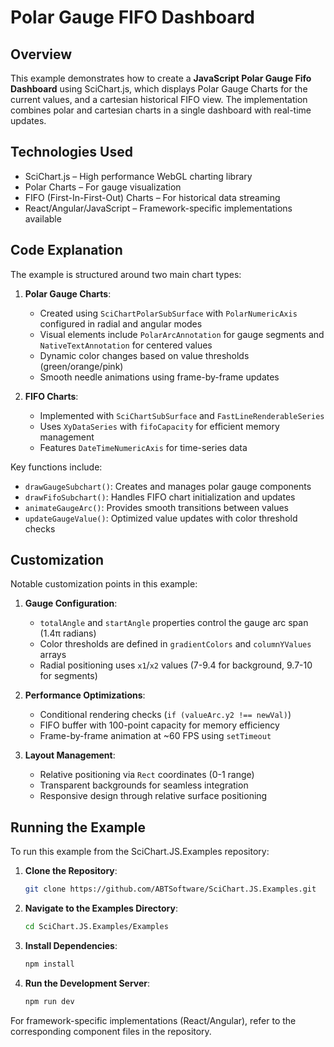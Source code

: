# Polar Gauge FIFO Dashboard

## Overview

This example demonstrates how to create a **JavaScript Polar Gauge Fifo Dashboard** using SciChart.js, which displays Polar Gauge Charts for the current values, and a cartesian historical FIFO view. The implementation combines polar and cartesian charts in a single dashboard with real-time updates.

## Technologies Used

-   SciChart.js – High performance WebGL charting library
-   Polar Charts – For gauge visualization
-   FIFO (First-In-First-Out) Charts – For historical data streaming
-   React/Angular/JavaScript – Framework-specific implementations available

## Code Explanation

The example is structured around two main chart types:

1. **Polar Gauge Charts**:

    - Created using `SciChartPolarSubSurface` with `PolarNumericAxis` configured in radial and angular modes
    - Visual elements include `PolarArcAnnotation` for gauge segments and `NativeTextAnnotation` for centered values
    - Dynamic color changes based on value thresholds (green/orange/pink)
    - Smooth needle animations using frame-by-frame updates

2. **FIFO Charts**:
    - Implemented with `SciChartSubSurface` and `FastLineRenderableSeries`
    - Uses `XyDataSeries` with `fifoCapacity` for efficient memory management
    - Features `DateTimeNumericAxis` for time-series data

Key functions include:

-   `drawGaugeSubchart()`: Creates and manages polar gauge components
-   `drawFifoSubchart()`: Handles FIFO chart initialization and updates
-   `animateGaugeArc()`: Provides smooth transitions between values
-   `updateGaugeValue()`: Optimized value updates with color threshold checks

## Customization

Notable customization points in this example:

1. **Gauge Configuration**:

    - `totalAngle` and `startAngle` properties control the gauge arc span (1.4π radians)
    - Color thresholds are defined in `gradientColors` and `columnYValues` arrays
    - Radial positioning uses `x1`/`x2` values (7-9.4 for background, 9.7-10 for segments)

2. **Performance Optimizations**:

    - Conditional rendering checks (`if (valueArc.y2 !== newVal)`)
    - FIFO buffer with 100-point capacity for memory efficiency
    - Frame-by-frame animation at ~60 FPS using `setTimeout`

3. **Layout Management**:
    - Relative positioning via `Rect` coordinates (0-1 range)
    - Transparent backgrounds for seamless integration
    - Responsive design through relative surface positioning

## Running the Example

To run this example from the SciChart.JS.Examples repository:

1. **Clone the Repository**:

    ```bash
    git clone https://github.com/ABTSoftware/SciChart.JS.Examples.git
    ```

2. **Navigate to the Examples Directory**:

    ```bash
    cd SciChart.JS.Examples/Examples
    ```

3. **Install Dependencies**:

    ```bash
    npm install
    ```

4. **Run the Development Server**:
    ```bash
    npm run dev
    ```

For framework-specific implementations (React/Angular), refer to the corresponding component files in the repository.
